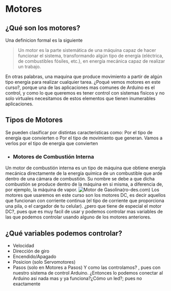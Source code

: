 # **Motores**
## ¿Qué son los motores?
Una definicion formal es la siguiente
> Un motor es la parte sistemática de una máquina capaz de hacer funcionar el sistema, transformando algún tipo de energía 
(eléctrica, de combustibles fósiles, etc.), en energía mecánica capaz de realizar un trabajo. 

En otras palabras, una maquina que produce movimiento a partir de algún tipo energía para realizar cualquier tarea.
¿Poqué vemos motores en este curso?, porque una de las aplicaciones mas comunes de Arduino es el control, y como lo que queremos es tener control con sistemas fisicos y no solo virtuales necesitamos de estos elementos que tienen inumerables aplicaciones.

## Tipos de Motores
Se pueden clasificar por distintas caracteristicas como: Por el tipo de energía que convierten o Por el tipo de movimiento que generan.
Vamos a verlos por el tipo de energia que convierten
* ### Motores de Combustión Interna
Un motor de combustión interna es un tipo de máquina que obtiene energía mecánica directamente de la energía química de un combustible que arde dentro de una cámara de combustión. Su nombre se debe a que dicha combustión se produce dentro de la máquina en si misma, a diferencia de, por ejemplo, la máquina de vapor.
![Motor de Gasolina(ro-des.com)](https://img1.ro-des.com/wp-content/uploads/2014/11/mot-gasolina-ciclo_2.jpg)
Los motores que usaremos en este curso son los motores DC, es decir aquellos que funcionan con corriente continua (el tipo de corriente que proporciona una pila, o el cargador de tu celular). ¿pero que tiene de especial el motor DC?, pues que es muy facil de usar y podemos controlar mas variables de las que podemos controlar usando alguno de los motores anteriores. 

## ¿Qué variables podemos controlar?
* Velocidad
* Dirección de giro
* Encendido/Apagado
* Posicion (solo Servomotores)
* Pasos (solo en Motores a Pasos)
Y como las controlamos? , pues con nuestro sistema de control Arduino. ¿Entonces lo podemos conectar al Arduino asi nada mas y ya funciona?¿Cómo un led?; pues no exactamente

